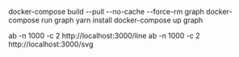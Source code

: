 docker-compose build --pull --no-cache --force-rm graph
docker-compose run graph yarn install
docker-compose up graph


ab -n 1000 -c 2 http://localhost:3000/line
ab -n 1000 -c 2 http://localhost:3000/svg
